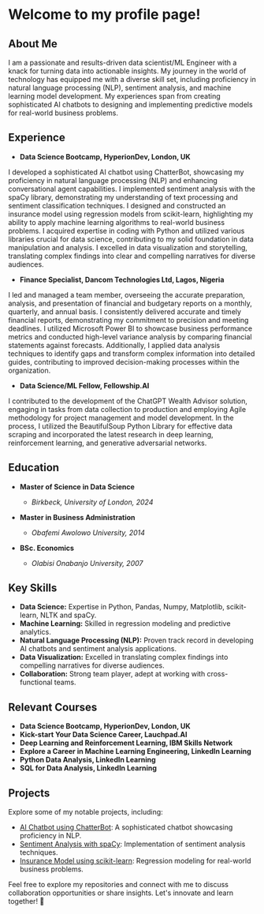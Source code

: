 # Welcome to my profile page!

## About Me

I am a passionate and results-driven data scientist/ML Engineer with a knack for turning data into actionable insights. My journey in the world of technology has equipped me with a diverse skill set, including proficiency in natural language processing (NLP), sentiment analysis, and machine learning model development. My experiences span from creating sophisticated AI chatbots to designing and implementing predictive models for real-world business problems.

## Experience

- **Data Science Bootcamp, HyperionDev, London, UK**

I developed a sophisticated AI chatbot using ChatterBot, showcasing my proficiency in natural language processing (NLP) and enhancing conversational agent capabilities. I implemented sentiment analysis with the spaCy library, demonstrating my understanding of text processing and sentiment classification techniques. I designed and constructed an insurance model using regression models from scikit-learn, highlighting my ability to apply machine learning algorithms to real-world business problems. I acquired expertise in coding with Python and utilized various libraries crucial for data science, contributing to my solid foundation in data manipulation and analysis. I excelled in data visualization and storytelling, translating complex findings into clear and compelling narratives for diverse audiences.

- **Finance Specialist, Dancom Technologies Ltd, Lagos, Nigeria**

I led and managed a team member, overseeing the accurate preparation, analysis, and presentation of financial and budgetary reports on a monthly, quarterly, and annual basis. I consistently delivered accurate and timely financial reports, demonstrating my commitment to precision and meeting deadlines. I utilized Microsoft Power BI to showcase business performance metrics and conducted high-level variance analysis by comparing financial statements against forecasts. Additionally, I applied data analysis techniques to identify gaps and transform complex information into detailed guides, contributing to improved decision-making processes within the organization.

- **Data Science/ML Fellow, Fellowship.AI**

I contributed to the development of the ChatGPT Wealth Advisor solution, engaging in tasks from data collection to production and employing Agile methodology for project management and model development. In the process, I utilized the BeautifulSoup Python Library for effective data scraping and incorporated the latest research in deep learning, reinforcement learning, and generative adversarial networks.

## Education

- **Master of Science in Data Science**
  - *Birkbeck, University of London, 2024*

- **Master in Business Administration**
  - *Obafemi Awolowo University, 2014*
    
- **BSc. Economics**
  - *Olabisi Onabanjo University, 2007*

## Key Skills

- **Data Science:** Expertise in Python, Pandas, Numpy, Matplotlib, scikit-learn, NLTK and spaCy.
- **Machine Learning:** Skilled in regression modeling and predictive analytics.
- **Natural Language Processing (NLP):** Proven track record in developing AI chatbots and sentiment analysis applications.
- **Data Visualization:** Excelled in translating complex findings into compelling narratives for diverse audiences.
- **Collaboration:** Strong team player, adept at working with cross-functional teams.

## Relevant Courses

- **Data Science Bootcamp, HyperionDev, London, UK**
- **Kick-start Your Data Science Career, Lauchpad.AI**
- **Deep Learning and Reinforcement Learning, IBM Skills Network**
- **Explore a Career in Machine Learning Engineering, LinkedIn Learning**
- **Python Data Analysis, LinkedIn Learning**
- **SQL for Data Analysis, LinkedIn Learning**

## Projects

Explore some of my notable projects, including:

- [AI Chatbot using ChatterBot](https://github.com/ademicho123/uni-buddy): A sophisticated chatbot showcasing proficiency in NLP.
- [Sentiment Analysis with spaCy](https://github.com/ademicho123/finalCapstone): Implementation of sentiment analysis techniques.
- [Insurance Model using scikit-learn](https://github.com/ademicho123/Insurance-Predictive-Model): Regression modeling for real-world business problems.

Feel free to explore my repositories and connect with me to discuss collaboration opportunities or share insights. Let's innovate and learn together! 🚀
